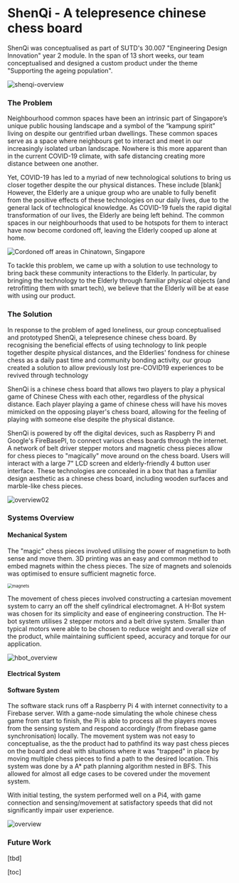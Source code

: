 # ShenQi - A telepresence chinese chess board



ShenQi was conceptualised as part of SUTD's 30.007 "Engineering Design Innovation" year 2 module. In the span of 13 short weeks, our team conceptualised and designed a custom product under the theme "Supporting the ageing population". 

![shenqi-overview](./assets/shenqi_overview.png)

### The Problem

Neighbourhood common spaces have been an intrinsic part of Singapore’s unique public housing landscape and a symbol of the “kampung spirit” living on despite our gentrified urban dwellings. These common spaces serve as a space where neighbours get to interact and meet in our increasingly isolated urban landscape. Nowhere is this more apparent than in the current COVID-19 climate, with safe distancing creating more distance between one another. 

Yet, COVID-19 has led to a myriad of new technological solutions to bring us closer together despite the our physical distances. These include [blank] However, the Elderly are a unique group who are unable to fully benefit from the positive effects of these technologies on our daily lives, due to the general lack of technological knowledge. As COVID-19 fuels the rapid digital transformation of our lives, the Elderly are being left behind. The common spaces in our neighbourhoods that used to be hotspots for them to interact have now become cordoned off, leaving the Elderly cooped up alone at home.

![Cordoned off areas in Chinatown, Singapore](./assets/Cordon_off_areas.jpg)

To tackle this problem, we came up with a solution to use technology to bring back these community interactions to the Elderly. In particular, by bringing the technology to the Elderly through familiar physical objects (and retrofitting them with smart tech), we believe that the Elderly will be at ease with using our product. 

### The Solution

In response to the problem of aged loneliness, our group conceptualised and prototyped ShenQi, a telepresence chinese chess board. By recognising the beneficial effects of using technology to link people together despite physical distances, and the Elderlies' fondness for chinese chess as a daily past time and community bonding activity, our group created a solution to allow previously lost pre-COVID19 experiences to be revived through technology

ShenQi is a chinese chess board that allows two players to play a physical game of Chinese Chess with each other, regardless of the physical distance. Each player playing a game of chinese chess will have his moves mimicked on the opposing player's chess board, allowing for the feeling of playing with someone else despite the physical distance. 

ShenQi is powered by off the digital devices, such as Raspberry Pi and Google's FireBasePI, to connect various chess boards through the internet. A network of belt driver stepper motors and magnetic chess pieces allow for chess pieces to "magically" move around on the chess board. Users will interact with a large 7" LCD screen and elderly-friendly 4 button user interface. These technologies are concealed in a box that has a familiar design aesthetic as a chinese chess board, including wooden surfaces and marble-like chess pieces.

![overview02](./assets/shenqi_overview_02.png)

### Systems Overview

#### Mechanical System

The "magic" chess pieces involved utilising the power of magnetism to both sense and move them. 3D printing was an easy and common method to embed magnets within the chess pieces. The size of magnets and solenoids was optimised to ensure sufficient magnetic force.

<img src="./assets/ME_magnets.png" alt="magnets" style="zoom:67%;" />

The movement of chess pieces involved constructing a cartesian movement system to carry an off the shelf cylindrical electromagnet. A H-Bot system was chosen for its simplicity and ease of engineering construction. The H-bot system utilises 2 stepper motors and a belt drive system. Smaller than typical motors were able to be chosen to reduce weight and overall size of the product, while maintaining sufficient speed, accuracy and torque for our application. 

![hbot_overview](./assets/hbot_system.png)

#### Electrical System





#### Software System

The software stack runs off a Raspberry Pi 4 with internet connectivity to a Firebase server. With a game-node simulating the whole chinese chess game from start to finish, the Pi is able to process all the players moves from the sensing system and respond accordingly (from firebase game synchronisation) locally. The movement system was not easy to conceptualise, as the the product had to pathfind its way past chess pieces on the board and deal with situations where it was "trapped" in place by moving multiple chess pieces to find a path to the desired location. This system was done by a A* path planning algorithm nested in BFS. This allowed for almost all edge cases to be covered under the movement system. 

With initial testing, the system performed well on a Pi4, with game connection and sensing/movement at satisfactory speeds that did not significantly impair user experience.

![overview](./assets/SW_flowchart.png)





### Future Work

[tbd]

[toc]





